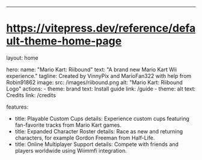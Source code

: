 ---
# https://vitepress.dev/reference/default-theme-home-page
layout: home

hero:
  name: "Mario Kart: Riibound"
  text: "A brand new Mario Kart Wii experience."
  tagline: Created by VinnyPix and MarioFan322 with help from Robin91862
  image:
    src: /images/riibound.png
    alt: "Mario Kart: Riibound Logo"
  actions:
    - theme: brand
      text: Install guide
      link: /guide
    - theme: alt
      text: Credits
      link: /credits

features:
  - title: Playable Custom Cups
    details: Experience custom cups featuring fan-favorite tracks from Mario Kart games.
  - title: Expanded Character Roster
    details: Race as new and returning characters, for example Gordon Freeman from Half-Life.
  - title: Online Multiplayer Support
    details: Compete with friends and players worldwide using Wiimmfi integration.